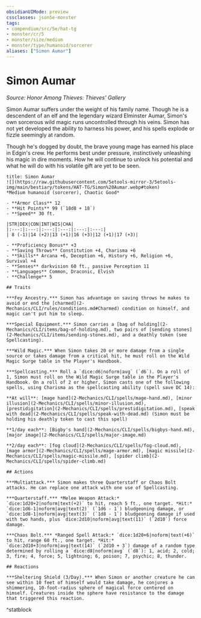 ```yaml
---
obsidianUIMode: preview
cssclasses: json5e-monster
tags:
- compendium/src/5e/hat-tg
- monster/cr/5
- monster/size/medium
- monster/type/humanoid/sorcerer
aliases: ["Simon Aumar"]
---
```

# Simon Aumar
*Source: Honor Among Thieves: Thieves' Gallery*  

Simon Aumar suffers under the weight of his family name. Though he is a descendent of an elf and the legendary wizard Elminster Aumar, Simon's own sorcerous wild magic runs uncontrolled through his veins. Simon has not yet developed the ability to harness his power, and his spells explode or fizzle seemingly at random.

Though he's dogged by doubt, the brave young mage has earned his place in Edgin's crew. He performs best under pressure, instinctively unleashing his magic in dire moments. How he will continue to unlock his potential and what he will do with his volatile gift are yet to be seen.

```ad-statblock
title: Simon Aumar
![](https://raw.githubusercontent.com/5etools-mirror-3/5etools-img/main/bestiary/tokens/HAT-TG/Simon%20Aumar.webp#token)
*Medium humanoid (sorcerer), Chaotic Good*

- **Armor Class** 12
- **Hit Points** 99 (`18d8 + 18`)
- **Speed** 30 ft.

|STR|DEX|CON|INT|WIS|CHA|
|:---:|:---:|:---:|:---:|:---:|:---:|
| 8 (-1)|14 (+2)|13 (+1)|16 (+3)|12 (+1)|17 (+3)|

- **Proficiency Bonus** +3
- **Saving Throws** Constitution +4, Charisma +6
- **Skills** Arcana +6, Deception +6, History +6, Religion +6, Survival +4
- **Senses** darkvision 60 ft., passive Perception 11
- **Languages** Common, Draconic, Elvish
- **Challenge** 5

## Traits

***Fey Ancestry.*** Simon has advantage on saving throws he makes to avoid or end the [charmed](2-Mechanics/CLI/rules/conditions.md#Charmed) condition on himself, and magic can't put him to sleep.

***Special Equipment.*** Simon carries a [bag of holding](2-Mechanics/CLI/items/bag-of-holding.md), two pairs of [sending stones](2-Mechanics/CLI/items/sending-stones.md), and a deathly token (see Spellcasting).

***Wild Magic.*** When Simon takes 20 or more damage from a single source or takes damage from a critical hit, he must roll on the Wild Magic Surge table in the Player's Handbook.

***Spellcasting.*** Roll a `dice:d6|noform|avg` (`d6`). On a roll of 1, Simon must roll on the Wild Magic Surge table in the Player's Handbook. On a roll of 2 or higher, Simon casts one of the following spells, using Charisma as the spellcasting ability (spell save DC 14):

**At will**: [mage hand](2-Mechanics/CLI/spells/mage-hand.md), [minor illusion](2-Mechanics/CLI/spells/minor-illusion.md), [prestidigitation](2-Mechanics/CLI/spells/prestidigitation.md), [speak with dead](2-Mechanics/CLI/spells/speak-with-dead.md) (Simon must be holding his deathly token to cast this spell)

**1/day each**: [Bigby's hand](2-Mechanics/CLI/spells/bigbys-hand.md), [major image](2-Mechanics/CLI/spells/major-image.md)

**2/day each**: [fog cloud](2-Mechanics/CLI/spells/fog-cloud.md), [mage armor](2-Mechanics/CLI/spells/mage-armor.md), [magic missile](2-Mechanics/CLI/spells/magic-missile.md), [spider climb](2-Mechanics/CLI/spells/spider-climb.md)

## Actions

***Multiattack.*** Simon makes three Quarterstaff or Chaos Bolt attacks. He can replace one attack with one use of Spellcasting.

***Quarterstaff.*** *Melee Weapon Attack:* `dice:1d20+2|noform|text(+2)` to hit, reach 5 ft., one target. *Hit:* `dice:1d6-1|noform|avg|text(2)` (`1d6 - 1`) bludgeoning damage, or `dice:1d8-1|noform|avg|text(3)` (`1d8 - 1`) bludgeoning damage if used with two hands, plus `dice:2d10|noform|avg|text(11)` (`2d10`) force damage.

***Chaos Bolt.*** *Ranged Spell Attack:* `dice:1d20+6|noform|text(+6)` to hit, range 60 ft., one target. *Hit:* `dice:2d10+3|noform|avg|text(14)` (`2d10 + 3`) damage of a random type determined by rolling a `dice:d8|noform|avg` (`d8`): 1, acid; 2, cold; 3, fire; 4, force; 5, lightning; 6, poison; 7, psychic; 8, thunder.

## Reactions

***Sheltering Shield (3/Day).*** When Simon or another creature he can see within 10 feet of himself would take damage, he conjures a shimmering, 10-foot-radius sphere of magical force centered on himself. Creatures inside the sphere have resistance to the damage that triggered this reaction.
```
^statblock